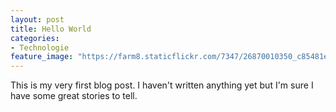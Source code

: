 ```yaml
---
layout: post
title: Hello World
categories:
- Technologie
feature_image: "https://farm8.staticflickr.com/7347/26870010350_c85481ed6c_b.jpg"
---
```


This is my very first blog post. I haven't written anything yet but I'm sure I have some great stories to tell.
